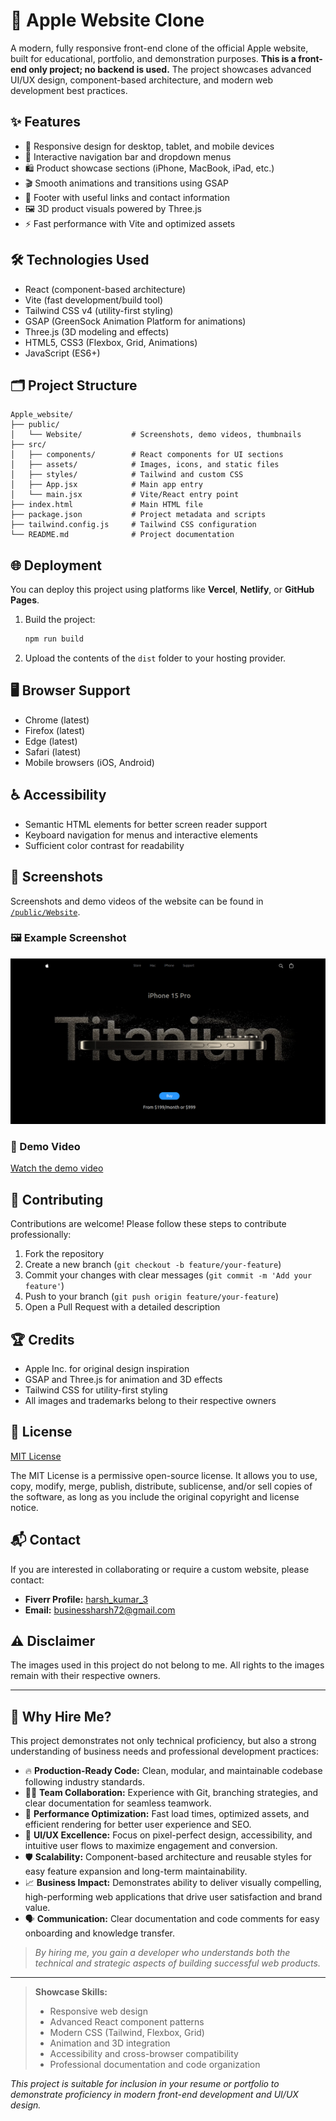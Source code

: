 # 🍏 Apple Website Clone

A modern, fully responsive front-end clone of the official Apple website, built for educational, portfolio, and demonstration purposes. **This is a front-end only project; no backend is used.** The project showcases advanced UI/UX design, component-based architecture, and modern web development best practices.

## ✨ Features

- 📱 Responsive design for desktop, tablet, and mobile devices
- 🧭 Interactive navigation bar and dropdown menus
- 🛍️ Product showcase sections (iPhone, MacBook, iPad, etc.)
- 🎬 Smooth animations and transitions using GSAP
- 📝 Footer with useful links and contact information
- 🖼️ 3D product visuals powered by Three.js
- ⚡ Fast performance with Vite and optimized assets

## 🛠️ Technologies Used

- React (component-based architecture)
- Vite (fast development/build tool)
- Tailwind CSS v4 (utility-first styling)
- GSAP (GreenSock Animation Platform for animations)
- Three.js (3D modeling and effects)
- HTML5, CSS3 (Flexbox, Grid, Animations)
- JavaScript (ES6+)

## 🗂️ Project Structure

```
Apple_website/
├── public/
│   └── Website/           # Screenshots, demo videos, thumbnails
├── src/
│   ├── components/        # React components for UI sections
│   ├── assets/            # Images, icons, and static files
│   ├── styles/            # Tailwind and custom CSS
│   ├── App.jsx            # Main app entry
│   └── main.jsx           # Vite/React entry point
├── index.html             # Main HTML file
├── package.json           # Project metadata and scripts
├── tailwind.config.js     # Tailwind CSS configuration
└── README.md              # Project documentation
```

## 🌐 Deployment

You can deploy this project using platforms like **Vercel**, **Netlify**, or **GitHub Pages**.

1. Build the project:
   ```bash
   npm run build
   ```
2. Upload the contents of the `dist` folder to your hosting provider.

## 🖥️ Browser Support

- Chrome (latest)
- Firefox (latest)
- Edge (latest)
- Safari (latest)
- Mobile browsers (iOS, Android)

## ♿ Accessibility

- Semantic HTML elements for better screen reader support
- Keyboard navigation for menus and interactive elements
- Sufficient color contrast for readability

## 📸 Screenshots

Screenshots and demo videos of the website can be found in [`/public/Website`](./public/Website).

### 🖼️ Example Screenshot

<!-- Make sure homepage.png exists at /public/Website/homepage.png -->
![Homepage Screenshot](https://github.com/Harsh13kumar/Apple-Website/blob/main/public/Website/HeroSection.png)

### 🎥 Demo Video

<!-- Markdown does not embed videos; it only links to them. Make sure demo.mp4 exists at /public/Website/demo.mp4 -->
[Watch the demo video](https://github.com/Harsh13kumar/Apple-Website/blob/main/public/Website/website.webm)

<!-- Optionally, you can use an image thumbnail as a link to the video -->
<!-- Make sure demo-thumbnail.png exists at /public/Website/demo-thumbnail.png -->

## 🤝 Contributing

Contributions are welcome! Please follow these steps to contribute professionally:

1. Fork the repository
2. Create a new branch (`git checkout -b feature/your-feature`)
3. Commit your changes with clear messages (`git commit -m 'Add your feature'`)
4. Push to your branch (`git push origin feature/your-feature`)
5. Open a Pull Request with a detailed description

## 🏆 Credits

- Apple Inc. for original design inspiration
- GSAP and Three.js for animation and 3D effects
- Tailwind CSS for utility-first styling
- All images and trademarks belong to their respective owners

## 📄 License

[MIT License](LICENSE)

The MIT License is a permissive open-source license. It allows you to use, copy, modify, merge, publish, distribute, sublicense, and/or sell copies of the software, as long as you include the original copyright and license notice.

## 📬 Contact

If you are interested in collaborating or require a custom website, please contact:

- **Fiverr Profile:** [harsh_kumar_3](https://www.fiverr.com/harsh_kumar_3/)
- **Email:** businessharsh72@gmail.com

## ⚠️ Disclaimer

The images used in this project do not belong to me. All rights to the images remain with their respective owners.

---

## 💼 Why Hire Me?

This project demonstrates not only technical proficiency, but also a strong understanding of business needs and professional development practices:

- 🔥 **Production-Ready Code:** Clean, modular, and maintainable codebase following industry standards.
- 🧑‍💻 **Team Collaboration:** Experience with Git, branching strategies, and clear documentation for seamless teamwork.
- 🚀 **Performance Optimization:** Fast load times, optimized assets, and efficient rendering for better user experience and SEO.
- 🎨 **UI/UX Excellence:** Focus on pixel-perfect design, accessibility, and intuitive user flows to maximize engagement and conversion.
- 🛡️ **Scalability:** Component-based architecture and reusable styles for easy feature expansion and long-term maintainability.
- 📈 **Business Impact:** Demonstrates ability to deliver visually compelling, high-performing web applications that drive user satisfaction and brand value.
- 🗣️ **Communication:** Clear documentation and code comments for easy onboarding and knowledge transfer.

> *By hiring me, you gain a developer who understands both the technical and strategic aspects of building successful web products.*

---

> **Showcase Skills:**  
> - Responsive web design  
> - Advanced React component patterns  
> - Modern CSS (Tailwind, Flexbox, Grid)  
> - Animation and 3D integration  
> - Accessibility and cross-browser compatibility  
> - Professional documentation and code organization

*This project is suitable for inclusion in your resume or portfolio to demonstrate proficiency in modern front-end development and UI/UX design.*


